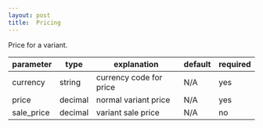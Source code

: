 ```yaml
---
layout: post
title:  Pricing
---
```


Price for a variant.

|parameter|type|explanation|default|required|
|---|---|---|---|---|
|currency|string|currency code for price|N/A|yes|
|price|decimal|normal variant price|N/A|yes|
|sale_price|decimal|variant sale price|N/A|no|

